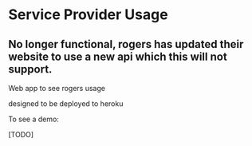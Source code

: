 # Service Provider Usage



## No longer functional, rogers has updated their website to use a new api which this will not support. 


Web app to see rogers usage

designed to be deployed to heroku


To see a demo: 

[TODO]
